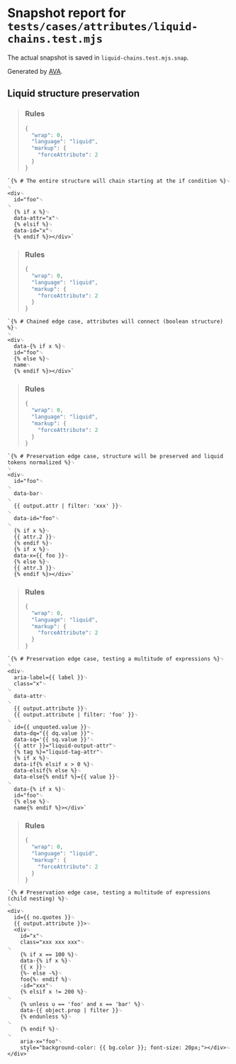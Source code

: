 # Snapshot report for `tests/cases/attributes/liquid-chains.test.mjs`

The actual snapshot is saved in `liquid-chains.test.mjs.snap`.

Generated by [AVA](https://avajs.dev).

## Liquid structure preservation

> <h3>Rules</h3>
> 
> ```js
> {
>   "wrap": 0,
>   "language": "liquid",
>   "markup": {
>     "forceAttribute": 2
>   }
> }
> ```

    `{% # The entire structure will chain starting at the if condition %}␊
    ␊
    <div␊
      id="foo"␊
    ␊
      {% if x %}␊
      data-attr="x"␊
      {% elsif %}␊
      data-id="x"␊
      {% endif %}></div>`

> <h3>Rules</h3>
> 
> ```js
> {
>   "wrap": 0,
>   "language": "liquid",
>   "markup": {
>     "forceAttribute": 2
>   }
> }
> ```

    `{% # Chained edge case, attributes will connect (boolean structure) %}␊
    ␊
    <div␊
      data-{% if x %}␊
      id="foo"␊
      {% else %}␊
      name␊
      {% endif %}></div>`

> <h3>Rules</h3>
> 
> ```js
> {
>   "wrap": 0,
>   "language": "liquid",
>   "markup": {
>     "forceAttribute": 2
>   }
> }
> ```

    `{% # Preservation edge case, structure will be preserved and liquid tokens normalized %}␊
    ␊
    <div␊
      id="foo"␊
    ␊
      data-bar␊
    ␊
      {{ output.attr | filter: 'xxx' }}␊
    ␊
      data-id="foo"␊
    ␊
      {% if x %}␊
      {{ attr.2 }}␊
      {% endif %}␊
      {% if x %}␊
      data-x={{ foo }}␊
      {% else %}␊
      {{ attr.3 }}␊
      {% endif %}></div>`

> <h3>Rules</h3>
> 
> ```js
> {
>   "wrap": 0,
>   "language": "liquid",
>   "markup": {
>     "forceAttribute": 2
>   }
> }
> ```

    `{% # Preservation edge case, testing a multitude of expressions %}␊
    ␊
    <div␊
      aria-label={{ label }}␊
      class="x"␊
    ␊
      data-attr␊
    ␊
      {{ output.attribute }}␊
      {{ output.attribute | filter: 'foo' }}␊
    ␊
      id={{ unquoted.value }}␊
      data-dq="{{ dq.value }}"␊
      data-sq='{{ sq.value }}'␊
      {{ attr }}="liquid-output-attr"␊
      {% tag %}="liquid-tag-attr"␊
      {% if x %}␊
      data-if{% elsif x > 0 %}␊
      data-elsif{% else %}␊
      data-else{% endif %}={{ value }}␊
    ␊
      data-{% if x %}␊
      id="foo"␊
      {% else %}␊
      name{% endif %}></div>`

> <h3>Rules</h3>
> 
> ```js
> {
>   "wrap": 0,
>   "language": "liquid",
>   "markup": {
>     "forceAttribute": 2
>   }
> }
> ```

    `{% # Preservation edge case, testing a multitude of expressions (child nesting) %}␊
    ␊
    <div␊
      id={{ no.quotes }}␊
      {{ output.attribute }}>␊
      <div␊
        id="x"␊
        class="xxx xxx xxx"␊
    ␊
        {% if x == 100 %}␊
        data-{% if x %}␊
        {{ x }}␊
        {%- else -%}␊
        foo{%- endif %}␊
        -id="xxx"␊
        {% elsif x != 200 %}␊
    ␊
        {% unless u == 'foo' and x == 'bar' %}␊
        data-{{ object.prop | filter }}␊
        {% endunless %}␊
    ␊
        {% endif %}␊
    ␊
        aria-x="foo"␊
        style="background-color: {{ bg.color }}; font-size: 20px;"></div>␊
    </div>`
